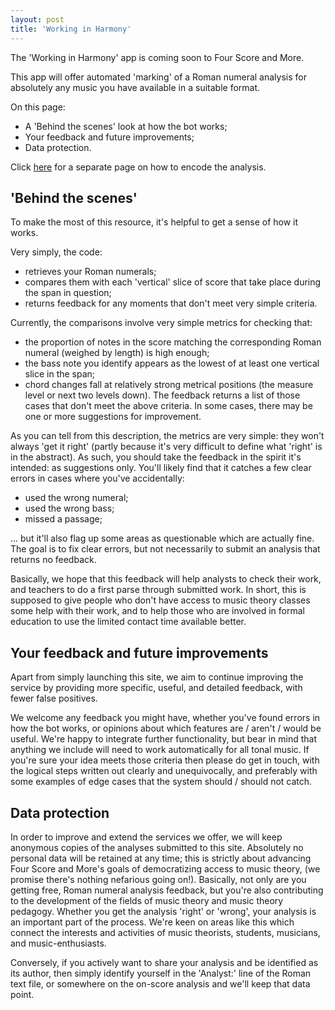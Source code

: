 ```yaml
---
layout: post
title: 'Working in Harmony'
---
```


The 'Working in Harmony' app is coming soon to Four Score and More.

This app will offer automated 'marking' of a Roman numeral analysis for absolutely any music you have available in a suitable format.

On this page:
- A 'Behind the scenes' look at how the bot works;
- Your feedback and future improvements;
- Data protection.

Click [here](./analysis.md) for a separate page on how to encode the analysis.

## 'Behind the scenes'

To make the most of this resource, it's helpful to get a sense of how it works.

Very simply, the code:
- retrieves your Roman numerals;
- compares them with each 'vertical' slice of score that take place during the span in question;
- returns feedback for any moments that don't meet very simple criteria.

Currently, the comparisons involve very simple metrics for checking that:
- the proportion of notes in the score matching the corresponding Roman numeral (weighed by length) is high enough;
- the bass note you identify appears as the lowest of at least one vertical slice in the span;
- chord changes fall at relatively strong metrical positions (the measure level or next two levels down).
The feedback returns a list of those cases that don't meet the above criteria.
In some cases, there may be one or more suggestions for improvement.

As you can tell from this description, the metrics are very simple: they won't always 'get it right' (partly because it's very difficult to define what 'right' is in the abstract).
As such, you should take the feedback in the spirit it's intended: as suggestions only.
You'll likely find that it catches a few clear errors in cases where you've accidentally:
- used the wrong numeral;
- used the wrong bass;
- missed a passage;

... but it'll also flag up some areas as questionable which are actually fine.
The goal is to fix clear errors, but not necessarily to submit an analysis that returns no feedback.

Basically, we hope that this feedback will help analysts to check their work, and teachers to do a first parse through submitted work.
In short, this is supposed to give people who don't have access to music theory classes some help with their work, and to help those who are involved in formal education to use the limited contact time available better.

## Your feedback and future improvements

Apart from simply launching this site, we aim to continue improving the service by providing more specific, useful, and detailed feedback, with fewer false positives.

We welcome any feedback you might have, whether you've found errors in how the bot works, or opinions about which features are / aren't / would be useful.
We're happy to integrate further functionality, but bear in mind that anything we include will need to work automatically for all tonal music.
If you're sure your idea meets those criteria then please do get in touch, with the logical steps written out clearly and unequivocally, and preferably with some examples of edge cases that the system should / should not catch.

## Data protection

In order to improve and extend the services we offer, we will keep anonymous copies of the analyses submitted to this site.
Absolutely no personal data will be retained at any time; this is strictly about advancing Four Score and More's goals of democratizing access to music theory, (we promise there's nothing nefarious going on!).
Basically, not only are you getting free, Roman numeral analysis feedback, but you're also contributing to the development of the fields of music theory and music theory pedagogy.
Whether you get the analysis 'right' or 'wrong', your analysis is an important part of the process.
We're keen on areas like this which connect the interests and activities of music theorists, students, musicians, and music-enthusiasts.

Conversely, if you actively want to share your analysis and be identified as its author, then simply identify yourself in the 'Analyst:' line of the Roman text file, or somewhere on the on-score analysis and we'll keep that data point.
